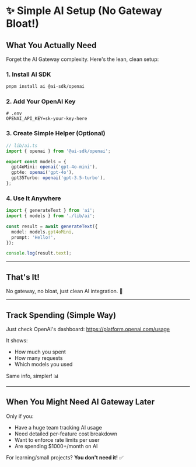 # ✨ Simple AI Setup (No Gateway Bloat!)

## What You Actually Need

Forget the AI Gateway complexity. Here's the lean, clean setup:

### 1. Install AI SDK
```bash
pnpm install ai @ai-sdk/openai
```

### 2. Add Your OpenAI Key
```env
# .env
OPENAI_API_KEY=sk-your-key-here
```

### 3. Create Simple Helper (Optional)
```typescript
// lib/ai.ts
import { openai } from '@ai-sdk/openai';

export const models = {
  gpt4oMini: openai('gpt-4o-mini'),
  gpt4o: openai('gpt-4o'),
  gpt35Turbo: openai('gpt-3.5-turbo'),
};
```

### 4. Use It Anywhere
```typescript
import { generateText } from 'ai';
import { models } from './lib/ai';

const result = await generateText({
  model: models.gpt4oMini,
  prompt: 'Hello!',
});

console.log(result.text);
```

---

## That's It! 

No gateway, no bloat, just clean AI integration. 🎉

---

## Track Spending (Simple Way)

Just check OpenAI's dashboard:
https://platform.openai.com/usage

It shows:
- How much you spent
- How many requests
- Which models you used

Same info, simpler! 📊

---

## When You Might Need AI Gateway Later

Only if you:
- Have a huge team tracking AI usage
- Need detailed per-feature cost breakdown
- Want to enforce rate limits per user
- Are spending $1000+/month on AI

For learning/small projects? **You don't need it!** ✅


